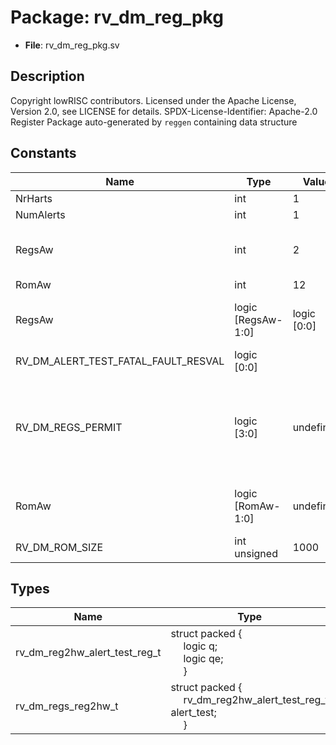 # Package: rv_dm_reg_pkg

- **File**: rv_dm_reg_pkg.sv
## Description

Copyright lowRISC contributors.
 Licensed under the Apache License, Version 2.0, see LICENSE for details.
 SPDX-License-Identifier: Apache-2.0
 Register Package auto-generated by `reggen` containing data structure
 

## Constants

| Name                                | Type               | Value       | Description                                                            |
| ----------------------------------- | ------------------ | ----------- | ---------------------------------------------------------------------- |
| NrHarts                             | int                | 1           |                                                                        |
| NumAlerts                           | int                | 1           |                                                                        |
| RegsAw                              | int                | 2           | Address widths within the block                                        |
| RomAw                               | int                | 12          |                                                                        |
| RegsAw                              | logic [RegsAw-1:0] | logic [0:0] | Register offsets for regs interface                                    |
| RV_DM_ALERT_TEST_FATAL_FAULT_RESVAL | logic [0:0]        |             |                                                                        |
| RV_DM_REGS_PERMIT                   | logic [3:0]        | undefined   | Register width information to check illegal writes for regs interface  |
| RomAw                               | logic [RomAw-1:0]  | undefined   | Window parameters for rom interface                                    |
| RV_DM_ROM_SIZE                      | int unsigned       | 1000        |                                                                        |
## Types

| Name                          | Type                                                                                                                                                                     | Description                             |
| ----------------------------- | ------------------------------------------------------------------------------------------------------------------------------------------------------------------------ | --------------------------------------- |
| rv_dm_reg2hw_alert_test_reg_t | struct packed {<br><span style="padding-left:20px">     logic        q;<br><span style="padding-left:20px">     logic        qe;<br><span style="padding-left:20px">   } |                                         |
| rv_dm_regs_reg2hw_t           | struct packed {<br><span style="padding-left:20px">     rv_dm_reg2hw_alert_test_reg_t alert_test;<br><span style="padding-left:20px">    }                               | Register -> HW type for regs interface  |
